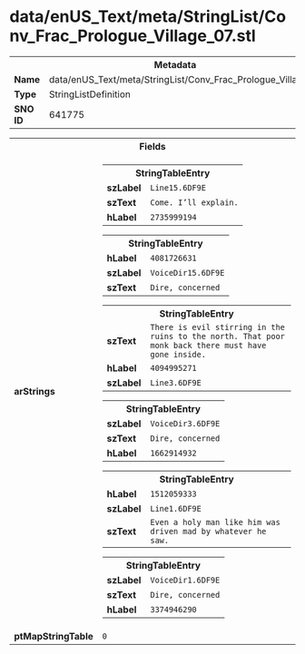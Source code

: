 <h1>data/enUS_Text/meta/StringList/Conv_Frac_Prologue_Village_07.stl</h1><table><tr><th colspan="100%">Metadata</th></tr><tr><td><b>Name</b></td><td>data/enUS_Text/meta/StringList/Conv_Frac_Prologue_Village_07.stl</td></tr><tr><td><b>Type</b></td><td>StringListDefinition</td></tr><tr><td><b>SNO ID</b></td><td>641775</td></tr></table>

<table><tr><th colspan="100%">Fields</th></tr><tr><td><b>arStrings</b></td><td><table><tr><th colspan="100%">StringTableEntry</th></tr><tr><td><b>szLabel</b></td><td><code>Line15.6DF9E</code></td></tr><tr><td><b>szText</b></td><td><code>Come. I’ll explain.</code></td></tr><tr><td><b>hLabel</b></td><td><code>2735999194</code></td></tr></table>


<table><tr><th colspan="100%">StringTableEntry</th></tr><tr><td><b>hLabel</b></td><td><code>4081726631</code></td></tr><tr><td><b>szLabel</b></td><td><code>VoiceDir15.6DF9E</code></td></tr><tr><td><b>szText</b></td><td><code>Dire, concerned</code></td></tr></table>


<table><tr><th colspan="100%">StringTableEntry</th></tr><tr><td><b>szText</b></td><td><code>There is evil stirring in the ruins to the north. That poor monk back there must have gone inside.</code></td></tr><tr><td><b>hLabel</b></td><td><code>4094995271</code></td></tr><tr><td><b>szLabel</b></td><td><code>Line3.6DF9E</code></td></tr></table>


<table><tr><th colspan="100%">StringTableEntry</th></tr><tr><td><b>szLabel</b></td><td><code>VoiceDir3.6DF9E</code></td></tr><tr><td><b>szText</b></td><td><code>Dire, concerned</code></td></tr><tr><td><b>hLabel</b></td><td><code>1662914932</code></td></tr></table>


<table><tr><th colspan="100%">StringTableEntry</th></tr><tr><td><b>hLabel</b></td><td><code>1512059333</code></td></tr><tr><td><b>szLabel</b></td><td><code>Line1.6DF9E</code></td></tr><tr><td><b>szText</b></td><td><code>Even a holy man like him was driven mad by whatever he saw.</code></td></tr></table>


<table><tr><th colspan="100%">StringTableEntry</th></tr><tr><td><b>szLabel</b></td><td><code>VoiceDir1.6DF9E</code></td></tr><tr><td><b>szText</b></td><td><code>Dire, concerned</code></td></tr><tr><td><b>hLabel</b></td><td><code>3374946290</code></td></tr></table>


</td></tr><tr><td><b>ptMapStringTable</b></td><td><code>0</code></td></tr></table>


